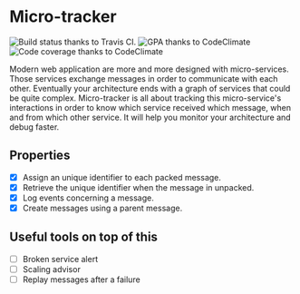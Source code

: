 # Micro-tracker

<img src="https://travis-ci.org/nicoolas25/micro-tracker.svg" alt="Build status thanks to Travis CI." />
<img src="https://d3s6mut3hikguw.cloudfront.net/github/nicoolas25/micro-tracker/badges/gpa.svg" alt="GPA thanks to CodeClimate" />
<img src="https://d3s6mut3hikguw.cloudfront.net/github/nicoolas25/micro-tracker/badges/coverage.svg" alt="Code coverage thanks to CodeClimate" />

Modern web application are more and more designed with micro-services. Those services exchange messages in order to communicate with each other. Eventually your architecture ends with a graph of services that could be quite complex. Micro-tracker is all about tracking this micro-service's interactions in order to know which service received which message, when and from which other service. It will help you monitor your architecture and debug faster.

## Properties

* [x] Assign an unique identifier to each packed message.
* [x] Retrieve the unique identifier when the message in unpacked.
* [x] Log events concerning a message.
* [x] Create messages using a parent message.

## Useful tools on top of this

* [ ] Broken service alert
* [ ] Scaling advisor
* [ ] Replay messages after a failure
